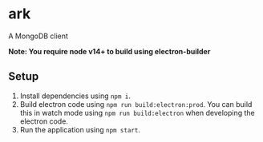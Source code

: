 # ark

A MongoDB client

**Note: You require node v14+ to build using electron-builder**

## Setup

1. Install dependencies using `npm i`.
2. Build electron code using `npm run build:electron:prod`. You can build this in watch mode using `npm run build:electron` when developing the electron code.
3. Run the application using `npm start`.
